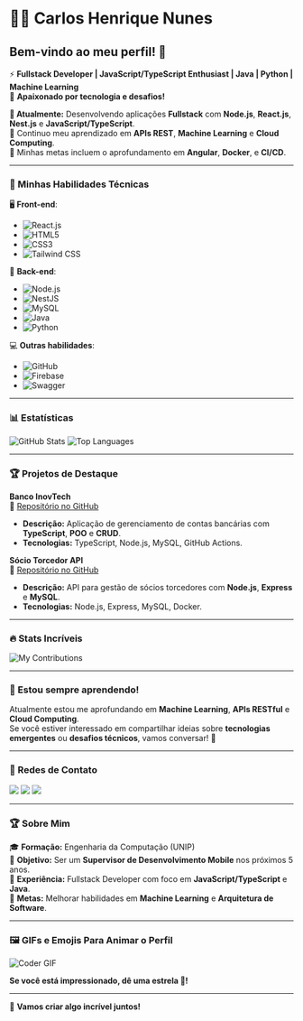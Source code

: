 # 👨‍💻 Carlos Henrique Nunes

## Bem-vindo ao meu perfil! 🌟

⚡ **Fullstack Developer | JavaScript/TypeScript Enthusiast | Java | Python | Machine Learning**  
🚀 **Apaixonado por tecnologia e desafios!**

**🔭 Atualmente:** Desenvolvendo aplicações **Fullstack** com **Node.js**, **React.js**, **Nest.js** e **JavaScript/TypeScript**.  
**🌱** Continuo meu aprendizado em **APIs REST**, **Machine Learning** e **Cloud Computing**.  
**🎯** Minhas metas incluem o aprofundamento em **Angular**, **Docker**, e **CI/CD**.

---

### 🚀 Minhas Habilidades Técnicas

🖥️ **Front-end**:
- ![React.js](https://img.shields.io/badge/-React.js-61DAFB?style=flat-square&logo=react&logoColor=white)
- ![HTML5](https://img.shields.io/badge/-HTML5-E34F26?style=flat-square&logo=html5&logoColor=white)
- ![CSS3](https://img.shields.io/badge/-CSS3-1572B6?style=flat-square&logo=css3&logoColor=white)
- ![Tailwind CSS](https://img.shields.io/badge/-Tailwind%20CSS-38B2AC?style=flat-square&logo=tailwind-css&logoColor=white)

🔧 **Back-end**:
- ![Node.js](https://img.shields.io/badge/-Node.js-339933?style=flat-square&logo=node.js&logoColor=white)
- ![NestJS](https://img.shields.io/badge/-NestJS-E0234E?style=flat-square&logo=nestjs&logoColor=white)
- ![MySQL](https://img.shields.io/badge/-MySQL-4479A1?style=flat-square&logo=mysql&logoColor=white)
- ![Java](https://img.shields.io/badge/-Java-007396?style=flat-square&logo=java&logoColor=white)
- ![Python](https://img.shields.io/badge/-Python-3776AB?style=flat-square&logo=python&logoColor=white)

💻 **Outras habilidades**:
- ![GitHub](https://img.shields.io/badge/GitHub-100000?style=flat-square&logo=github&logoColor=white)
- ![Firebase](https://img.shields.io/badge/Firebase-FFCA28?style=flat-square&logo=firebase&logoColor=white)
- ![Swagger](https://img.shields.io/badge/Swagger-85EA2D?style=flat-square&logo=swagger&logoColor=white)

---

### 📊 Estatísticas

![GitHub Stats](https://github-readme-stats.vercel.app/api?username=CarlosHNDev&show_icons=true&theme=radical&count_private=true)
![Top Languages](https://github-readme-stats.vercel.app/api/top-langs/?username=CarlosHNDev&layout=compact&theme=radical)

---

### 🏆 Projetos de Destaque

**Banco InovTech**  
🔗 [Repositório no GitHub](https://github.com/CarlosHNDev/BancoInovTech)  
- **Descrição:** Aplicação de gerenciamento de contas bancárias com **TypeScript**, **POO** e **CRUD**.  
- **Tecnologias:** TypeScript, Node.js, MySQL, GitHub Actions.

**Sócio Torcedor API**  
🔗 [Repositório no GitHub](https://github.com/CarlosHNDev/SocioTorcedorAPI)  
- **Descrição:** API para gestão de sócios torcedores com **Node.js**, **Express** e **MySQL**.  
- **Tecnologias:** Node.js, Express, MySQL, Docker.

---

### 🔥 Stats Incríveis

![My Contributions](https://github-readme-activity-graph.cyclic.app/graph?username=CarlosHNDev&theme=dracula&hide_border=true)

---

### 🤖 Estou sempre aprendendo!

Atualmente estou me aprofundando em **Machine Learning**, **APIs RESTful** e **Cloud Computing**.  
Se você estiver interessado em compartilhar ideias sobre **tecnologias emergentes** ou **desafios técnicos**, vamos conversar! 🤝

---

### 📧 Redes de Contato

<div>
  <a href="mailto:carloshnunes383@gmail.com" target="_blank"><img src="https://img.shields.io/badge/Email-D14836?style=flat-square&logo=gmail&logoColor=white" target="_blank"></a>
  <a href="https://www.linkedin.com/in/carlos-henrique-nunes-234005190" target="_blank"><img src="https://img.shields.io/badge/-LinkedIn-%230077B5?style=flat-square&logo=linkedin&logoColor=white" target="_blank"></a>
  <a href="https://twitter.com/CarlosHNDev" target="_blank"><img src="https://img.shields.io/badge/-Twitter-1DA1F2?style=flat-square&logo=twitter&logoColor=white" target="_blank"></a>
</div>

---

### 🏆 Sobre Mim

🎓 **Formação:** Engenharia da Computação (UNIP)  
🧠 **Objetivo:** Ser um **Supervisor de Desenvolvimento Mobile** nos próximos 5 anos.  
💼 **Experiência:** Fullstack Developer com foco em **JavaScript/TypeScript** e **Java**.  
🌱 **Metas:** Melhorar habilidades em **Machine Learning** e **Arquitetura de Software**.

---

### 🖼️ GIFs e Emojis Para Animar o Perfil

![Coder GIF](https://media.giphy.com/media/6dPoPAwzpMmaA/giphy.gif)

**Se você está impressionado, dê uma estrela 🌟!**

---

🔭 **Vamos criar algo incrível juntos!**
